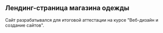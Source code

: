 ## Лендинг-страница магазина одежды

Сайт разрабатывался для итоговой аттестации на курсе "Веб-дизайн и создание сайтов".